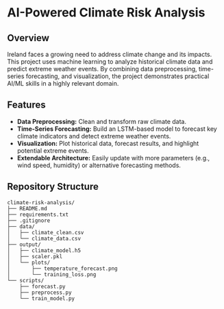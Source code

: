 # AI-Powered Climate Risk Analysis

## Overview

Ireland faces a growing need to address climate change and its impacts. This project uses machine learning to analyze historical climate data and predict extreme weather events. By combining data preprocessing, time-series forecasting, and visualization, the project demonstrates practical AI/ML skills in a highly relevant domain.

## Features

- **Data Preprocessing:** Clean and transform raw climate data.
- **Time-Series Forecasting:** Build an LSTM-based model to forecast key climate indicators and detect extreme weather events.
- **Visualization:** Plot historical data, forecast results, and highlight potential extreme events.
- **Extendable Architecture:** Easily update with more parameters (e.g., wind speed, humidity) or alternative forecasting methods.

## Repository Structure

```
climate-risk-analysis/
├── README.md
├── requirements.txt
├── .gitignore
├── data/
│   ├── climate_clean.csv
│   └── climate_data.csv
├── output/
│   ├── climate_model.h5
│   ├── scaler.pkl
│   └── plots/
│       ├── temperature_forecast.png
│       └── training_loss.png
└── scripts/
    ├── forecast.py
    ├── preprocess.py
    └── train_model.py
```
